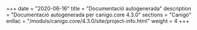 +++
date        = "2020-06-16"
title       = "Documentació autogenerada"
description = "Documentació autogenerada per canigo.core 4.3.0"
sections    = "Canigó"
enllac		= "/moduls/canigo.core/4.3.0/site/project-info.html"
weight      = 4
+++
